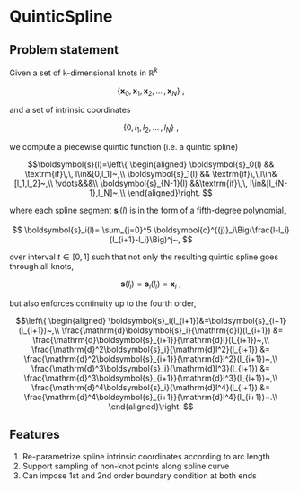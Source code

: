 # QuinticSpline

## Problem statement

Given a set of k-dimensional knots in $\mathbb{R}^k$

$$\{\boldsymbol{x}_0, \boldsymbol{x}_1,\boldsymbol{x}_2, ...\, , \boldsymbol{x}_N\}~,
$$

and a set of intrinsic coordinates

$$
\{0, l_1,l_2, ...\, , l_N\}~,
$$

we compute a piecewise quintic function (i.e. a quintic spline)

$$\boldsymbol{s}(l)=\left\{
\begin{aligned}
\boldsymbol{s}_0(l) && \textrm{if}\,\, l\in&[0,l_1]~,\\
\boldsymbol{s}_1(l) && \textrm{if}\,\,l\in&[l_1,l_2]~,\\
\vdots&&&\\
\boldsymbol{s}_{N-1}(l) &&\textrm{if}\,\, l\in&[l_{N-1},l_N]~,\\
\end{aligned}\right.
$$

where each spline segment $\boldsymbol{s}_i(l)$
is in the form of a fifth-degree polynomial,

$$
\boldsymbol{s}_i(l)=
\sum_{j=0}^5
\boldsymbol{c}^{(j)}_i\Big(\frac{l-l_i}{l_{i+1}-l_i}\Big)^j~,
$$

over interval $t\in[0,1]$ such that not only
the resulting quintic spline goes through all knots,

$$
\boldsymbol{s}(l_i) =\boldsymbol{s}_i(l_i) =\boldsymbol{x}_i~,
$$

but also enforces continuity up to the fourth order,

$$\left\{
\begin{aligned}
\boldsymbol{s}_i(l_{i+1})&=\boldsymbol{s}_{i+1}(l_{i+1})~,\\
\frac{\mathrm{d}\boldsymbol{s}_i}{\mathrm{d}l}(l_{i+1}) &=
\frac{\mathrm{d}\boldsymbol{s}_{i+1}}{\mathrm{d}l}(l_{i+1})~,\\
\frac{\mathrm{d}^2\boldsymbol{s}_i}{\mathrm{d}l^2}(l_{i+1}) &=
\frac{\mathrm{d}^2\boldsymbol{s}_{i+1}}{\mathrm{d}l^2}(l_{i+1})~,\\
\frac{\mathrm{d}^3\boldsymbol{s}_i}{\mathrm{d}l^3}(l_{i+1}) &=
\frac{\mathrm{d}^3\boldsymbol{s}_{i+1}}{\mathrm{d}l^3}(l_{i+1})~,\\
\frac{\mathrm{d}^4\boldsymbol{s}_i}{\mathrm{d}l^4}(l_{i+1}) &=
\frac{\mathrm{d}^4\boldsymbol{s}_{i+1}}{\mathrm{d}l^4}(l_{i+1})~.\\
\end{aligned}\right.
$$

## Features

1. Re-parametrize spline intrinsic coordinates according to arc length 
2. Support sampling of non-knot points along spline curve
3. Can impose 1st and 2nd order boundary condition at both ends
